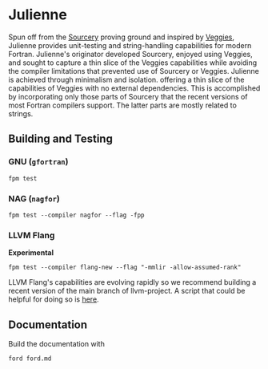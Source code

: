 Julienne
========

Spun off from the [Sourcery] proving ground and inspired by [Veggies], Julienne provides unit-testing and string-handling capabilities for modern Fortran. 
Julienne's originator developed Sourcery, enjoyed using Veggies, and sought to capture a thin slice of the Veggies capabilities while avoiding the compiler limitations that prevented use of Sourcery or Veggies.
Julienne is achieved through minimalism and isolation.
offering a thin slice of the capabilities of Veggies with no external dependencies. 
This is accomplished by incorporating only those parts of Sourcery that the recent versions of most Fortran compilers support.
The latter parts are mostly related to strings.

Building and Testing
--------------------
### GNU (`gfortran`)
```
fpm test
```

### NAG (`nagfor`)
```
fpm test --compiler nagfor --flag -fpp
```

### LLVM Flang
**Experimental**
```
fpm test --compiler flang-new --flag "-mmlir -allow-assumed-rank"
```
LLVM Flang's capabilities are evolving rapidly so we recommend building a recent version of the main branch of llvm-project.
A script that could be helpful for doing so is [here].

Documentation
-------------
Build the documentation with 
```
ford ford.md
```

[Sourcery]: https://github.com/sourceryinstitute/sourcery
[Veggies]: https://gitlab.com/everythingfunctional/veggies
[here]: https://github.com/rouson/handy-dandy/blob/7caaa4dc3d6e5331914a3025f0cb1db5ac1a886f/src/fresh-llvm-build.sh
